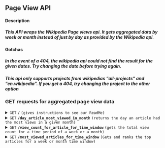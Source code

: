 ## Page View API

#### Description
##### This API wraps the Wikipedia Page views api. It gets aggregated data by week or month instead of just by day as provided by the Wikipedia api. 

#### Gotchas
##### In the event of a 404, the wikipedia api could not find the result for the given dates. Try changing the date before trying again.
##### This api only supports projects from wikipedias "all-projects" and "en.wikipedia". If you get a 404, try changing the project to the other option

### GET requests for aggregated page view data

<details>
 <summary><code>GET</code> <code><b>/</b></code> <code>(gives instructions to see our ReadMe) </code></summary>

##### Parameters

> None

##### Responses

> | http code     | content-type                      | response                                                            |
> |---------------|-----------------------------------|---------------------------------------------------------------------|
> | `200`         | `application/json`        |  { <br>"instructions": "Please see our ReadME for help!" <br> }                                                          |

##### Example cURL

> ```javascript
>  curl -X GET -H "Content-Type: application/json" http://localhost:8080/
> ```

</details>

<details>
 <summary><code>GET</code> <code><b>/day_article_most_viewed_in_month</b></code> <code>(returns the day an article had the most views in a given month)</code></summary>

##### Parameters

> | name              |  type     | data type      | description                         |
> |-------------------|-----------|----------------|-------------------------------------|
> | `name` |  required | str   | The name of the article you are looking for        |
> | `month` |  required | int   | The month that you are checking for the max views       |
> | `year` |  required | int   | The year that you are checking for the max views       |
> | `project` |  optional | str   | limit the scope of the search to specific wikipedia zones. currently supports all or english      |

##### Responses

> | http code     | content-type                      | response                                                            |
> |---------------|-----------------------------------|---------------------------------------------------------------------|
> | `200`         | `application/json`        | { <br> 'date': '2019-10-08',<br> 'name': 'Albert_Einstein',<br>'url': "https://wikimedia.org/api/rest_v1/metrics/pageviews/per-article/en.wikipedia/all-access/all-agents/test/daily/20211001/20211031",<br> 'views': 22903 <br> }                                                          |
> | `400`         | `application/json`                | {<br> "issues": ["month can not be none", "year can not be None", "name can not be None"]<br>}                            |
> | `404`         | `application/json`        |  { <br>"detail": "The date(s) you used are valid, but we either do not have data for those date(s), or the project you asked for is not loaded yet. Please check documentation for more information.", "method": "get", "status": 404, "title": "Not Found", "type": "about:blank", "uri": "/metrics/pageviews/per-article/en.wikipedia/all-access/all-agents/test/daily/20211001/20211031"<br> } 

##### Example cURL

> ```javascript
>  curl -X GET -H "Content-Type: application/json" "http://localhost:8080/day_article_most_viewed_in_month?month=10&name=test&year=2021&project=english"   
> ```

</details>

<details>
  <summary><code>GET</code> <code><b>/view_count_for_article_for_time_window</b></code> <code>(gets the total view count for a time period of a week or a month)</code></summary>

##### Parameters

> | name              |  type     | data type      | description                         |
> |-------------------|-----------|----------------|-------------------------------------|
> | `name` |  required | str   | The name of the article you are looking for        |
> | `month` |  required | int   | The month that you are checking for the max views       |
> | `year` |  required | int   | The year that you are checking for the max views       |
> | `project` |  optional | str   | limit the scope of the search to specific wikipedia zones. currently supports all or english      |
> | `time_window_size` |  optional | str   | default: month ; Must be either month or week. Determines size of window we look at for aggregating view count     |
> | `start_day` |  optional | str   | required if the time_window_size is week. Determines the start day of the window. It is default to day 1 if time_window_size is month     |

##### Responses

> | http code     | content-type                      | response                                                            |
> |---------------|-----------------------------------|---------------------------------------------------------------------|
> | `200`         | `application/json`        | { <br> 'start_date': '2019-10-27', <br> 'time_window_size': 'week', <br> 'name': 'Albert_Einstein',<br> 'url': 'https://wikimedia.org/api/rest_v1/metrics/pageviews/per-article/en.wikipedia/all-access/all-agents/Albert_Einstein/daily/20191027/20191103',<br> 'views': 128736 <br>}                                                          |
> | `400`         | `application/json`                | {<br> "issues": ["month can not be none", "year can not be None", "name can not be None"]<br>}                            |
> | `404`         | `application/json`        |  { <br>"detail": "The date(s) you used are valid, but we either do not have data for those date(s), or the project you asked for is not loaded yet. Please check documentation for more information.", "method": "get", "status": 404, "title": "Not Found", "type": "about:blank", "uri": "metrics/pageviews/per-article/en.wikipedia/all-access/all-agents/Albert_Einstein/daily/20191027/20191103"<br> } `                            |

##### Example cURL

> ```javascript
>  curl -X GET -H "Content-Type: application/json" "http://localhost:8080/view_count_for_article_for_time_window?month=10&name=Albert_Einstein&year=2019&project=english&time_window_size=week&start_day=27"
> ```

</details>


<details>
  <summary><code>GET</code> <code><b>/most_viewed_articles_for_time_window</b></code> <code>(Gets and ranks the top articles for a week or month time window)</code></summary>

##### Parameters

> | name              |  type     | data type      | description                         |
> |-------------------|-----------|----------------|-------------------------------------|
> | `name` |  required | str   | The name of the article you are looking for        |
> | `month` |  required | int   | The month that you are checking for the max views       |
> | `year` |  required | int   | The year that you are checking for the max views       |
> | `project` |  optional | str   | limit the scope of the search to specific wikipedia zones. currently supports all or english      |
> | `time_window_size` |  optional | str   | default: month ; Must be either month or week. Determines size of window we look at for aggregating view count     |
> | `start_day` |  optional | str   | required if the time_window_size is week. Determines the start day of the window. It is default to day 1 if time_window_size is month     |
> | `page_size` |  optional | int   | Default: 10; Determines how many results you get back     |
> | `page_num` |  optional | int   | Default: 0; Determines which page you are looking at     |

##### Responses

> | http code     | content-type                      | response                                                            |
> |---------------|-----------------------------------|---------------------------------------------------------------------|
> | `200`         | `application/json`        | {<br> "year": "2017",<br> "month": "12",<br> "time_window_size": "month",<br> "start_day": "01",<br> "issues": [],<br> "page_num": 0,<br> "page_size": 2,<br> "rankings": [<br> &nbsp;&nbsp;&nbsp;&nbsp;{<br>&nbsp;&nbsp;&nbsp;&nbsp;"article_name": "Main_Page",<space><br> &nbsp;&nbsp;&nbsp;&nbsp;"views": 502712036,<br> &nbsp;&nbsp;&nbsp;&nbsp;"rank": 1<br> &nbsp;&nbsp;&nbsp;&nbsp;},<br> &nbsp;&nbsp;&nbsp;&nbsp;{<br> &nbsp;&nbsp;&nbsp;&nbsp;"article_name": "Special:Search",<br> &nbsp;&nbsp;&nbsp;&nbsp;"views": 55883689,<br> &nbsp;&nbsp;&nbsp;&nbsp;"rank": 2<br> &nbsp;&nbsp;&nbsp;&nbsp;}<br> ] <br>}                                                          |
> | `400`         | `application/json`                | {<br> "issues": ["month can not be none", "year can not be None", "name can not be None"]<br>}                            |
> | `404`         | `application/json`        |  { <br>"detail": "The date(s) you used are valid, but we either do not have data for those date(s), or the project you asked for is not loaded yet. Please check documentation for more information.", "method": "get", "status": 404, "title": "Not Found", "type": "about:blank", "uri": "/metrics/pageviews/top/all_projects/all-access/2018/11/01"<br> } `                            |

##### Example cURL

> ```javascript
>  curl -X GET -H "Content-Type: application/json" "http://localhost:8080/most_viewed_articles_for_time_window?month=12&name=test&year=2017&time_window_size=month&project=english&page_num=0&page_size=2"
> ```

</details>
